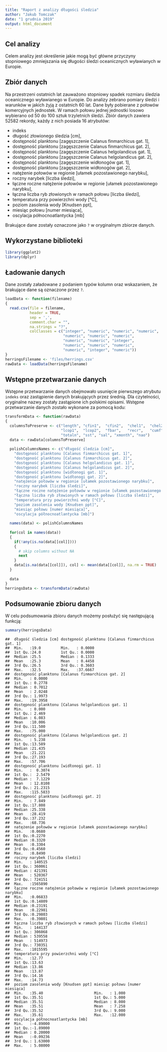 ```yaml
---
title: "Raport z analizy długości śledzia"
author: "Jakub Tomczak"
date: "1 grudnia 2019"
output: html_document
---
```




## Cel analizy
Celem analizy jest określenie jakie mogą być główne przyczyny stopniowego zmniejszania się długości śledzi oceanicznych wyławianych w Europie.

## Zbiór danych
Na przestrzeni ostatnich lat zauważono stopniowy spadek rozmiaru śledzia oceanicznego wyławianego w Europie. Do analizy zebrano pomiary śledzi i warunków w jakich żyją z ostatnich 60 lat. Dane były pobierane z połowów komercyjnych jednostek. W ramach połowu jednej jednostki losowo wybierano od 50 do 100 sztuk trzyletnich śledzi. Zbiór danych zawiera 52582 rekordy, każdy z nich posiada 16 atrybutów:
* indeks
* długość złowionego śledzia [cm],
* dostępność planktonu [zagęszczenie Calanus finmarchicus gat. 1],
* dostępność planktonu [zagęszczenie Calanus finmarchicus gat. 2],
* dostępność planktonu [zagęszczenie Calanus helgolandicus gat. 1],
* dostępność planktonu [zagęszczenie Calanus helgolandicus gat. 2],
* dostępność planktonu [zagęszczenie widłonogów gat. 1],
* dostępność planktonu [zagęszczenie widłonogów gat. 2],
* natężenie połowów w regionie [ułamek pozostawionego narybku],
* roczny narybek [liczba śledzi],
* łączne roczne natężenie połowów w regionie [ułamek pozostawionego narybku],
* łączna liczba ryb złowionych w ramach połowu [liczba śledzi],
* temperatura przy powierzchni wody [°C],
* poziom zasolenia wody [Knudsen ppt],
* miesiąc połowu [numer miesiąca],
* oscylacja północnoatlantycka [mb]

Brakujące dane zostały oznaczone jako `?` w oryginalnym zbiorze danych.


## Wykorzystane biblioteki

```r
library(ggplot2)
library(dplyr)
```


## Ładowanie danych

Dane zostały załadowane z podaniem typów kolumn oraz wskazaniem, że brakujące dane są oznaczone przez `?`.

```r
loadData <- function(filename)
{
  read.csv(file = filename,
           header = TRUE,
           sep = ',',
           comment.char = "",
           na.strings = "?",
           colClasses = c("integer", "numeric", "numeric", "numeric", 
                          "numeric", "numeric", "numeric", 
                          "numeric", "numeric", "integer", 
                          "numeric", "numeric", "numeric", 
                          "numeric", "integer", "numeric"))
}
herringsFilename <- 'files/herrings.csv'
rawData <- loadData(herringsFilename)
```

## Wstępne przetwarzanie danych

Wstępne przetwarzanie danych obejmowało usunięcie pierwszego atrybutu `indeks` oraz zastąpienie danych brakujących przez średnią. 
Dla czytelności, oryginalne nazwy zostały zastąpione ich polskimi opisami.
Wstępne przetwarzanie danych zostało wykonane za pomocą kodu:


```r
transformData <- function(rawData)
{
  columnsToPreserve <- c("length", "cfin1",  "cfin2",  "chel1",  "chel2",
                         "lcop1",  "lcop2",  "fbar",   "recr",   "cumf",
                         "totaln", "sst", "sal", "xmonth", "nao")
  data <- rawData[columnsToPreserve]
  
  polishColumnsNames <- c("długość śledzia [cm]",
    "dostępność planktonu [Calanus finmarchicus gat. 1]",
    "dostępność planktonu [Calanus finmarchicus gat. 2]",
    "dostępność planktonu [Calanus helgolandicus gat. 1]",
    "dostępność planktonu [Calanus helgolandicus gat. 2]",
    "dostępność planktonu [widłonogi gat. 1]",
    "dostępność planktonu [widłonogi gat. 2]",
    "natężenie połowów w regionie [ułamek pozostawionego narybku]",
    "roczny narybek [liczba śledzi]",
    "łączne roczne natężenie połowów w regionie [ułamek pozostawionego narybku]",
    "łączna liczba ryb złowionych w ramach połowu [liczba śledzi]",
    "temperatura przy powierzchni wody [°C]",
    "poziom zasolenia wody [Knudsen ppt]",
    "miesiąc połowu [numer miesiąca]",
    "oscylacja północnoatlantycka [mb]")
  
  names(data) <- polishColumnsNames
  
  for(col in names(data))
  {
    if(!any(is.na(data[[col]])))
    {
      # skip columns without NA
      next
    }
    data[is.na(data[[col]]), col] <- mean(data[[col]], na.rm = TRUE)
  }
  
  data
}
herringsData <- transformData(rawData)
```

## Podsumowanie zbioru danych

W celu podsumowania zbioru danych możemy posłużyć się następującą funkcją:

```r
summary(herringsData)
```

```
##  długość śledzia [cm] dostępność planktonu [Calanus finmarchicus gat. 1]
##  Min.   :19.0         Min.   : 0.0000                                   
##  1st Qu.:24.0         1st Qu.: 0.0000                                   
##  Median :25.5         Median : 0.1333                                   
##  Mean   :25.3         Mean   : 0.4458                                   
##  3rd Qu.:26.5         3rd Qu.: 0.3603                                   
##  Max.   :32.5         Max.   :37.6667                                   
##  dostępność planktonu [Calanus finmarchicus gat. 2]
##  Min.   : 0.0000                                   
##  1st Qu.: 0.2778                                   
##  Median : 0.7012                                   
##  Mean   : 2.0248                                   
##  3rd Qu.: 1.9973                                   
##  Max.   :19.3958                                   
##  dostępność planktonu [Calanus helgolandicus gat. 1]
##  Min.   : 0.000                                     
##  1st Qu.: 2.469                                     
##  Median : 6.083                                     
##  Mean   :10.006                                     
##  3rd Qu.:11.500                                     
##  Max.   :75.000                                     
##  dostępność planktonu [Calanus helgolandicus gat. 2]
##  Min.   : 5.238                                     
##  1st Qu.:13.589                                     
##  Median :21.435                                     
##  Mean   :21.221                                     
##  3rd Qu.:27.193                                     
##  Max.   :57.706                                     
##  dostępność planktonu [widłonogi gat. 1]
##  Min.   :  0.3074                       
##  1st Qu.:  2.5479                       
##  Median :  7.1229                       
##  Mean   : 12.8108                       
##  3rd Qu.: 21.2315                       
##  Max.   :115.5833                       
##  dostępność planktonu [widłonogi gat. 2]
##  Min.   : 7.849                         
##  1st Qu.:17.808                         
##  Median :25.338                         
##  Mean   :28.419                         
##  3rd Qu.:37.232                         
##  Max.   :68.736                         
##  natężenie połowów w regionie [ułamek pozostawionego narybku]
##  Min.   :0.0680                                              
##  1st Qu.:0.2270                                              
##  Median :0.3320                                              
##  Mean   :0.3304                                              
##  3rd Qu.:0.4560                                              
##  Max.   :0.8490                                              
##  roczny narybek [liczba śledzi]
##  Min.   : 140515               
##  1st Qu.: 360061               
##  Median : 421391               
##  Mean   : 520367               
##  3rd Qu.: 724151               
##  Max.   :1565890               
##  łączne roczne natężenie połowów w regionie [ułamek pozostawionego narybku]
##  Min.   :0.06833                                                           
##  1st Qu.:0.14809                                                           
##  Median :0.23191                                                           
##  Mean   :0.22981                                                           
##  3rd Qu.:0.29803                                                           
##  Max.   :0.39801                                                           
##  łączna liczba ryb złowionych w ramach połowu [liczba śledzi]
##  Min.   : 144137                                             
##  1st Qu.: 306068                                             
##  Median : 539558                                             
##  Mean   : 514973                                             
##  3rd Qu.: 730351                                             
##  Max.   :1015595                                             
##  temperatura przy powierzchni wody [°C]
##  Min.   :12.77                         
##  1st Qu.:13.63                         
##  Median :13.86                         
##  Mean   :13.87                         
##  3rd Qu.:14.16                         
##  Max.   :14.73                         
##  poziom zasolenia wody [Knudsen ppt] miesiąc połowu [numer miesiąca]
##  Min.   :35.40                       Min.   : 1.000                 
##  1st Qu.:35.51                       1st Qu.: 5.000                 
##  Median :35.51                       Median : 8.000                 
##  Mean   :35.51                       Mean   : 7.258                 
##  3rd Qu.:35.52                       3rd Qu.: 9.000                 
##  Max.   :35.61                       Max.   :12.000                 
##  oscylacja północnoatlantycka [mb]
##  Min.   :-4.89000                 
##  1st Qu.:-1.89000                 
##  Median : 0.20000                 
##  Mean   :-0.09236                 
##  3rd Qu.: 1.63000                 
##  Max.   : 5.08000
```
